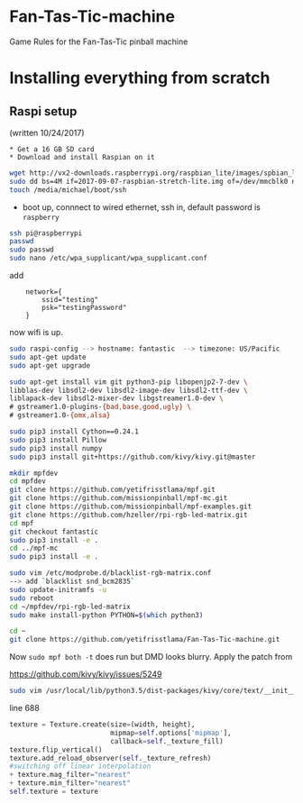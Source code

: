 # Fan-Tas-Tic-machine
Game Rules for the Fan-Tas-Tic pinball machine

# Installing everything from scratch

## Raspi setup
(written 10/24/2017)

	* Get a 16 GB SD card
	* Download and install Raspian on it

```bash
wget http://vx2-downloads.raspberrypi.org/raspbian_lite/images/spbian_lite-2017-09-08/2017-09-07-raspbian-stretch-lite.zipunzip 2017-09-07-raspbian-stretch-lite.zip
sudo dd bs=4M if=2017-09-07-raspbian-stretch-lite.img of=/dev/mmcblk0 nv=fsync
touch /media/michael/boot/ssh
```

  * boot up, connnect to wired ethernet, ssh in, default password is `raspberry`

```bash
ssh pi@raspberrypi
passwd
sudo passwd
sudo nano /etc/wpa_supplicant/wpa_supplicant.conf
```  

add

		network={
		    ssid="testing"
		    psk="testingPassword"
		}

now wifi is up.

```bash
sudo raspi-config --> hostname: fantastic  --> timezone: US/Pacific
sudo apt-get update
sudo apt-get upgrade

sudo apt-get install vim git python3-pip libopenjp2-7-dev \
libblas-dev libsdl2-dev libsdl2-image-dev libsdl2-ttf-dev \
liblapack-dev libsdl2-mixer-dev libgstreamer1.0-dev \
# gstreamer1.0-plugins-{bad,base,good,ugly} \
# gstreamer1.0-{omx,alsa}

sudo pip3 install Cython==0.24.1
sudo pip3 install Pillow
sudo pip3 install numpy
sudo pip3 install git+https://github.com/kivy/kivy.git@master

mkdir mpfdev
cd mpfdev
git clone https://github.com/yetifrisstlama/mpf.git
git clone https://github.com/missionpinball/mpf-mc.git
git clone https://github.com/missionpinball/mpf-examples.git
git clone https://github.com/hzeller/rpi-rgb-led-matrix.git
cd mpf
git checkout fantastic
sudo pip3 install -e .
cd ../mpf-mc
sudo pip3 install -e .

sudo vim /etc/modprobe.d/blacklist-rgb-matrix.conf
--> add `blacklist snd_bcm2835`
sudo update-initramfs -u
sudo reboot
cd ~/mpfdev/rpi-rgb-led-matrix
sudo make install-python PYTHON=$(which python3)

cd ~
git clone https://github.com/yetifrisstlama/Fan-Tas-Tic-machine.git
```

Now `sudo mpf both -t` does run but DMD looks blurry. Apply the patch from

https://github.com/kivy/kivy/issues/5249

```bash
sudo vim /usr/local/lib/python3.5/dist-packages/kivy/core/text/__init__.py
```

line 688

```python
texture = Texture.create(size=(width, height),
                         mipmap=self.options['mipmap'],
                         callback=self._texture_fill)
texture.flip_vertical()
texture.add_reload_observer(self._texture_refresh)
#switching off linear interpolation
+ texture.mag_filter="nearest"
+ texture.min_filter="nearest"
self.texture = texture
```

